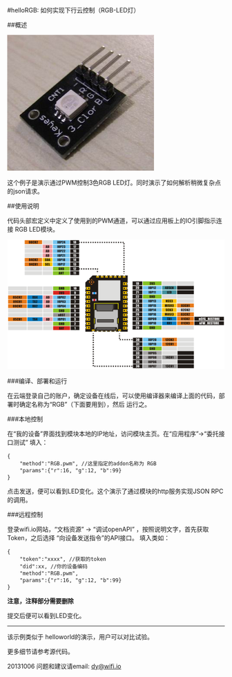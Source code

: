﻿#helloRGB: 如何实现下行云控制（RGB-LED灯）


##概述

![RGB_LED](../../addons_img/RGB_LED.jpg?raw=true)

这个例子是演示通过PWM控制3色RGB LED灯。同时演示了如何解析稍微复杂点的json请求。


##使用说明

代码头部宏定义中定义了使用到的PWM通道，可以通过应用板上的IO引脚指示连接 RGB LED模块。

![wifiIO](../../addons_img/wifiIO_pin_map.png?raw=true)

###编译、部署和运行

在云端登录自己的账户，确定设备在线后，可以使用编译器来编译上面的代码，部署时确定名称为“RGB”（下面要用到），然后 运行之。


###本地控制

在“我的设备”界面找到模块本地的IP地址，访问模块主页。在“应用程序”->“委托接口测试” 填入：

	{
		"method":"RGB.pwm",	//这里指定的addon名称为 RGB
		"params":{"r":16, "g":12, "b":99}
	}

点击发送，便可以看到LED变化。这个演示了通过模块的http服务实现JSON RPC的调用。


###远程控制

登录wifi.io网站，“文档资源” -> “调试openAPI”  ，按照说明文字，首先获取Token，之后选择 “向设备发送指令”的API接口。
填入类如：

	{
		"token":"xxxx", //获取的token
		"did":xx, //你的设备编码
		"method":"RGB.pwm",
		"params":{"r":16, "g":12, "b":99}
	}

**注意，注释部分需要删除**

提交后便可以看到LED变化。

****
该示例类似于 helloworld的演示，用户可以对比试验。


更多细节请参考源代码。

20131006
问题和建议请email: dy@wifi.io 


